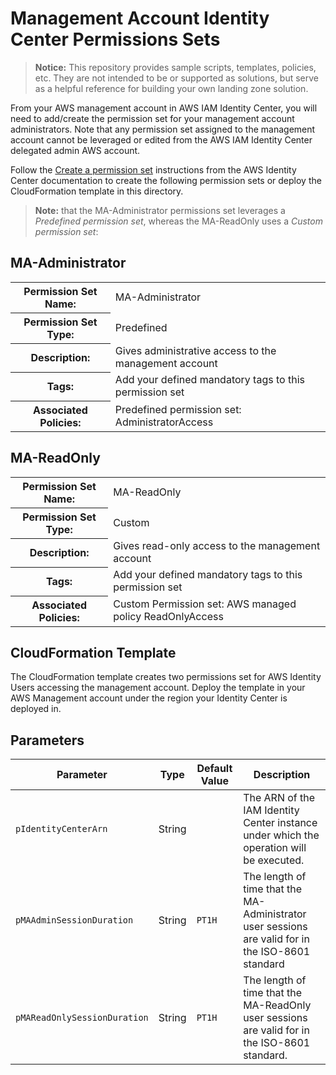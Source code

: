 # Management Account Identity Center Permissions Sets

> **Notice:** This repository provides sample scripts, templates, policies, etc. They are not intended to be or supported as solutions, but serve as a helpful reference for building your own landing zone solution.

From your AWS management account in  AWS IAM Identity Center, you will need to add/create the permission set for your management account administrators. Note that any permission set assigned to the management account cannot be leveraged or edited from the AWS IAM Identity Center delegated admin AWS account.

Follow the [Create a permission set](https://docs.aws.amazon.com/singlesignon/latest/userguide/howtocreatepermissionset.html) instructions from the AWS Identity Center documentation to create the following permission sets or deploy the CloudFormation template in this directory.

> **Note:** that the MA-Administrator permissions set leverages a *Predefined permission set*, whereas the MA-ReadOnly uses a *Custom permission set*:

## MA-Administrator

<table>
<tr><th>Permission Set Name:</th><td>MA-Administrator</td></tr>
<tr><th>Permission Set Type:</th><td>Predefined</td></tr>
<tr><th>Description:</th><td> Gives administrative access to the management account</td></tr>
<tr><th>Tags:</th><td>Add your defined mandatory tags to this permission set</td></tr>
<tr><th>Associated Policies:</th><td>  Predefined permission set: AdministratorAccess</td></tr>
</table>

## MA-ReadOnly

<table>
<tr><th>Permission Set Name:</th><td> MA-ReadOnly</td></tr>
<tr><th>Permission Set Type:</th><td> Custom</td></tr>
<tr><th>Description:</th><td> Gives read-only access to the management account</td></tr>
<tr><th>Tags:</th><td> Add your defined mandatory tags to this permission set</td></tr>
<tr><th>Associated Policies:</th><td> Custom Permission set: AWS managed policy ReadOnlyAccess</td></tr>
</table>

## CloudFormation Template

The CloudFormation template creates two permissions set for AWS Identity Users accessing the management account. Deploy the template in your AWS Management account under the region your Identity Center is deployed in.

## Parameters

| Parameter | Type | Default Value | Description |
| --------- | ---- | ------------- | ----------- |
| `pIdentityCenterArn` | String |  | The ARN of the IAM Identity Center instance under which the operation will be executed. |
| `pMAAdminSessionDuration` | String |  `PT1H` | The length of time that the MA-Administrator user sessions are valid for in the ISO-8601 standard |
| `pMAReadOnlySessionDuration` | String | `PT1H` | The length of time that the MA-ReadOnly user sessions are valid for in the ISO-8601 standard. |
